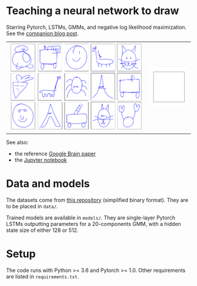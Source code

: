 # Teaching a neural network to draw

Starring Pytorch, LSTMs, GMMs, and negative log likelihood maximization.
See the [companion blog post](http://quentin-auge.github.io/teaching-a-neural-network-to-draw.html). 

<table style="border-collapse: collapse;">
    <tr>
      <td valign="middle"><img src="images/mixed.png" /></td>
      <td valign="middle"><img src="images/penguin.gif" /></td>
    </tr>
</table>

See also:
 * the reference [Google Brain paper](https://arxiv.org/abs/1704.03477)
 * the [Jupyter notebook](unconditional.ipynb)

# Data and models

The datasets come from [this repository](https://github.com/googlecreativelab/quickdraw-dataset) (simplified binary format).
They are to be placed in `data/`.

Trained models are available in `models/`. They are single-layer
Pytorch LSTMs outputting parameters for a 20-components GMM, with a
hidden state size of either 128 or 512.

# Setup

The code runs with Python >= 3.6 and Pytorch >= 1.0. Other requirements are listed in `requirements.txt`.
